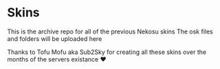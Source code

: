 # Skins

This is the archive repo for all of the previous Nekosu skins
The osk files and folders will be uploaded here

Thanks to Tofu Mofu aka Sub2Sky for creating all these skins over the months of the servers existance :heart:
